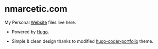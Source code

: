 # nmarcetic.com
My Personal [Website](https://www.nmarcetic.com) files live here.


* Powered by [Hugo](https://github.com/gohugoio/hugo).

* Simple & clean design thanks to modified [hugo-coder-portfolio](https://github.com/naro143/hugo-coder-portfolio) theme.
